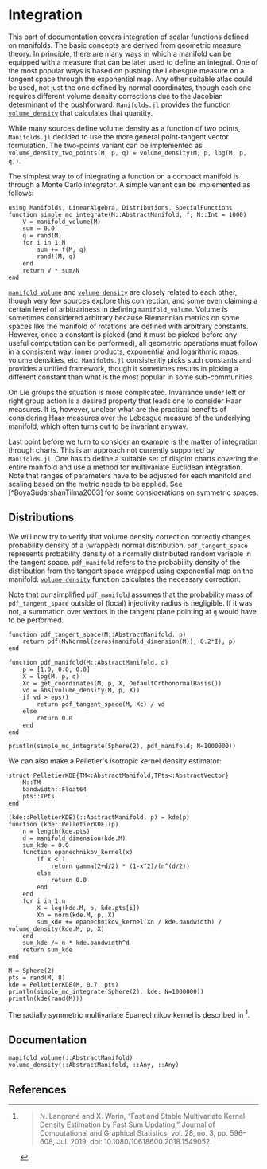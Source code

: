 # Integration

This part of documentation covers integration of scalar functions defined on manifolds.
The basic concepts are derived from geometric measure theory.
In principle, there are many ways in which a manifold can be equipped with a measure that can be later used to define an integral.
One of the most popular ways is based on pushing the Lebesgue measure on a tangent space through the exponential map.
Any other suitable atlas could be used, not just the one defined by normal coordinates, though each one requires different volume density corrections due to the Jacobian determinant of the pushforward.
`Manifolds.jl` provides the function [`volume_density`](@ref) that calculates that quantity.

While many sources define volume density as a function of two points, `Manifolds.jl` decided to use the more general point-tangent vector formulation. The two-points variant can be implemented as `volume_density_two_points(M, p, q) = volume_density(M, p, log(M, p, q))`.

The simplest way to of integrating a function on a compact manifold is through a Monte Carlo integrator.
A simple variant can be implemented as follows:

```@example 1
using Manifolds, LinearAlgebra, Distributions, SpecialFunctions
function simple_mc_integrate(M::AbstractManifold, f; N::Int = 1000)
    V = manifold_volume(M)
    sum = 0.0
    q = rand(M)
    for i in 1:N
        sum += f(M, q)
        rand!(M, q)
    end
    return V * sum/N
end
```

[`manifold_volume`](@ref) and [`volume_density`](@ref) are closely related to each other, though very few sources explore this connection, and some even claiming a certain level of arbitrariness in defining `manifold_volume`.
Volume is sometimes considered arbitrary because Riemannian metrics on some spaces like the manifold of rotations are defined with arbitrary constants.
However, once a constant is picked (and it must be picked before any useful computation can be performed), all geometric operations must follow in a consistent way: inner products, exponential and logarithmic maps, volume densities, etc.
`Manifolds.jl` consistently picks such constants and provides a unified framework, though it sometimes results in picking a different constant than what is the most popular in some sub-communities.

On Lie groups the situation is more complicated. Invariance under left or right group action is a desired property that leads one to consider Haar measures.
It is, however, unclear what are the practical benefits of considering Haar measures over the Lebesgue measure of the underlying manifold, which often turns out to be invariant anyway.

Last point before we turn to consider an example is the matter of integration through charts.
This is an approach not currently supported by `Manifolds.jl`.
One has to define a suitable set of disjoint charts covering the entire manifold and use a method for multivariate Euclidean integration.
Note that ranges of parameters have to be adjusted for each manifold and scaling based on the metric needs to be applied.
See [^BoyaSudarshanTilma2003] for some considerations on symmetric spaces.

## Distributions

We will now try to verify that volume density correction correctly changes probability density of a (wrapped) normal distribution.
`pdf_tangent_space` represents probability density of a normally distributed random variable in the tangent space.
`pdf_manifold` refers to the probability density of the distribution from the tangent space wrapped using exponential map on the manifold.
[`volume_density`](@ref) function calculates the necessary correction.

Note that our simplified `pdf_manifold` assumes that the probability mass of `pdf_tangent_space` outside of (local) injectivity radius is negligible. If it was not, a summation over vectors in the tangent plane pointing at `q` would have to be performed.

```@example 1
function pdf_tangent_space(M::AbstractManifold, p)
    return pdf(MvNormal(zeros(manifold_dimension(M)), 0.2*I), p)
end

function pdf_manifold(M::AbstractManifold, q)
    p = [1.0, 0.0, 0.0]
    X = log(M, p, q)
    Xc = get_coordinates(M, p, X, DefaultOrthonormalBasis())
    vd = abs(volume_density(M, p, X))
    if vd > eps()
        return pdf_tangent_space(M, Xc) / vd
    else
        return 0.0
    end
end

println(simple_mc_integrate(Sphere(2), pdf_manifold; N=1000000))
```

We can also make a Pelletier's isotropic kernel density estimator:

```@example 1
struct PelletierKDE{TM<:AbstractManifold,TPts<:AbstractVector}
    M::TM
    bandwidth::Float64
    pts::TPts
end

(kde::PelletierKDE)(::AbstractManifold, p) = kde(p)
function (kde::PelletierKDE)(p)
    n = length(kde.pts)
    d = manifold_dimension(kde.M)
    sum_kde = 0.0
    function epanechnikov_kernel(x)
        if x < 1
            return gamma(2+d/2) * (1-x^2)/(π^(d/2))
        else
            return 0.0
        end
    end
    for i in 1:n
        X = log(kde.M, p, kde.pts[i])
        Xn = norm(kde.M, p, X)
        sum_kde += epanechnikov_kernel(Xn / kde.bandwidth) / volume_density(kde.M, p, X)
    end
    sum_kde /= n * kde.bandwidth^d
    return sum_kde
end

M = Sphere(2)
pts = rand(M, 8)
kde = PelletierKDE(M, 0.7, pts)
println(simple_mc_integrate(Sphere(2), kde; N=1000000))
println(kde(rand(M)))
```

The radially symmetric multivariate Epanechnikov kernel is described in [^LangrenéWarin2019].

## Documentation

```@docs
manifold_volume(::AbstractManifold)
volume_density(::AbstractManifold, ::Any, ::Any)
```

## References

[^Tornier2020]:
    > S. Tornier, “Haar Measures.” arXiv, Jun. 19, 2020.
    > doi: 10.48550/arXiv.2006.10956.

[^LangrenéWarin2019]:
    > N. Langrené and X. Warin, “Fast and Stable Multivariate Kernel Density Estimation by
    > Fast Sum Updating,” Journal of Computational and Graphical Statistics, vol. 28, no. 3,
    > pp. 596–608, Jul. 2019,
    > doi: 10.1080/10618600.2018.1549052.
